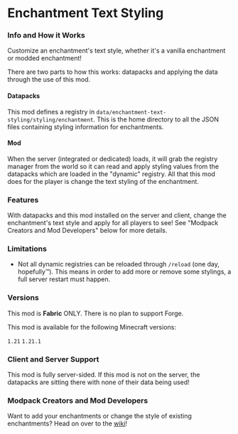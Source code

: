 # Enchantment Text Styling

### Info and How it Works

Customize an enchantment's text style, whether it's a vanilla enchantment or modded enchantment!

There are two parts to how this works: datapacks and applying the data through the use of this mod.

#### Datapacks

This mod defines a registry in `data/enchantment-text-styling/styling/enchantment`.  This is the home directory to all the JSON files containing styling information for enchantments.

#### Mod

When the server (integrated or dedicated) loads, it will grab the registry manager from the world so it can read and apply styling values from the datapacks which are loaded in the "dynamic" registry.  All that this mod does for the player is change the text styling of the enchantment.

### Features

With datapacks and this mod installed on the server and client, change the enchantment's text style and apply for all players to see!  See "Modpack Creators and Mod Developers" below for more details.

### Limitations

- Not all dynamic registries can be reloaded through `/reload` (one day, hopefully™).  This means in order to add more or remove some stylings, a full server restart must happen.

### Versions

This mod is **Fabric** ONLY.  There is no plan to support Forge.

This mod is available for the following Minecraft versions:

`1.21`
`1.21.1`

### Client and Server Support

This mod is fully server-sided.  If this mod is not on the server, the datapacks are sitting there with none of their data being used!

### Modpack Creators and Mod Developers

Want to add your enchantments or change the style of existing enchantments?  Head on over to the [wiki](https://shadowhunt22.github.io/mod-wiki/apis/enchantment-text-styling/)!
